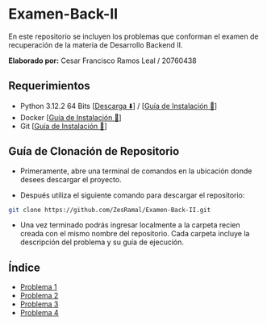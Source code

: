 # Examen-Back-II

En este repositorio se incluyen los problemas que conforman el examen de recuperación de la materia de Desarrollo Backend II.

**Elaborado por:** Cesar Francisco Ramos Leal / 20760438

## Requerimientos

- Python 3.12.2 64 Bits [[Descarga ⬇️](https://www.python.org/downloads/release/python-3122/)] / [[Guía de Instalación 📖](https://wiki.python.org/moin/BeginnersGuide/Download)]
- Docker [[Guía de Instalación 📖](https://docs.docker.com/engine/install/)]
- Git [[Guía de Instalación 📖](https://git-scm.com/book/en/v2/Getting-Started-Installing-Git)]

## Guía de Clonación de Repositorio

- Primeramente, abre una terminal de comandos en la ubicación donde desees descargar el proyecto.

- Después utiliza el siguiente comando para descargar el repositorio:

```bash
git clone https://github.com/ZesRamal/Examen-Back-II.git
```

- Una vez terminado podrás ingresar localmente a la carpeta recien creada con el mismo nombre del repositorio. Cada carpeta incluye la descripción del problema y su guía de ejecución.

## Índice

- [Problema 1](Problema1/)
- [Problema 2](Problema2/)
- [Problema 3](Problema3/)
- [Problema 4](Problema4/)

